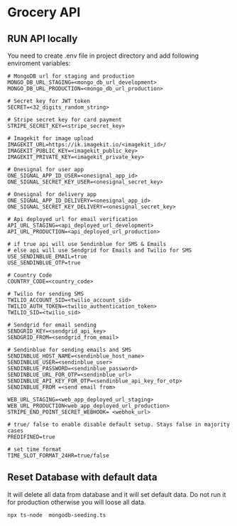 # Grocery API

## RUN API locally
You need to create .env file in project directory and add following enviroment variables:

```
# MongoDB url for staging and production
MONGO_DB_URL_STAGING=<mongo_db_url_development>
MONGO_DB_URL_PRODUCTION=<mongo_db_url_production>

# Secret key for JWT token
SECRET=<32_digits_random_string>

# Stripe secret key for card payment
STRIPE_SECRET_KEY=<stripe_secret_key>

# Imagekit for image upload
IMAGEKIT_URL=https://ik.imagekit.io/<imagekit_id>/
IMAGEKIT_PUBLIC_KEY=<imagekit_public_key>
IMAGEKIT_PRIVATE_KEY=<imagekit_private_key>

# Onesignal for user app
ONE_SIGNAL_APP_ID_USER=<onesignal_app_id>
ONE_SIGNAL_SECRET_KEY_USER=<onesignal_secret_key>

# Onesignal for delivery app
ONE_SIGNAL_APP_ID_DELIVERY=<onesignal_app_id>
ONE_SIGNAL_SECRET_KEY_DELIVERY=<onesignal_secret_key>

# Api deployed url for email verification
API_URL_STAGING=<api_deployed_url_development>
API_URL_PRODUCTION=<api_deployed_url_production>

# if true api will use Sendinblue for SMS & Emails
# else api will use Sendgrid for Emails and Twilio for SMS 
USE_SENDINBLUE_EMAIL=true
USE_SENDINBLUE_OTP=true

# Country Code
COUNTRY_CODE=<country_code>

# Twilio for sending SMS 
TWILIO_ACCOUNT_SID=<twilio_account_sid>
TWILIO_AUTH_TOKEN=<twilio_authentication_token>
TWILIO_SID=<twilio_sid>

# Sendgrid for email sending
SENDGRID_KEY=<sendgrid_api_key>
SENDGRID_FROM=<sendgrid_from_email>

# Sendinblue for sending emails and SMS  
SENDINBLUE_HOST_NAME=<sendinblue_host_name>
SENDINBLUE_USER=<sendinblue_user>
SENDINBLUE_PASSWORD=<sendinblue_password>
SENDINBLUE_URL_FOR_OTP=<sendinblue_url>
SENDINBLUE_API_KEY_FOR_OTP=<sendinblue_api_key_for_otp>
SENDINBLUE_FROM =<send email from>

WEB_URL_STAGING=<web_app_deployed_url_staging>
WEB_URL_PRODUCTION<web_app_deployed_url_production>
STRIPE_END_POINT_SECRET_WEBHOOK= <webhok_url>

# true/ false to enable disable default setup. Stays false in majority cases
PREDIFINED=true

# set time format
TIME_SLOT_FORMAT_24HR=true/false
```


## Reset Database with default data
It will delete all data from database and it will set default data.
Do not run it for production otherwise you will loose all data.

```npx ts-node  mongodb-seeding.ts```
